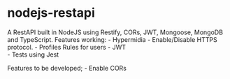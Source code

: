 # nodejs-restapi
A RestAPI built in NodeJS using Restify, CORs, JWT, Mongoose, MongoDB and TypeScript.
Features working: 
    - Hypermidia
    - Enable/Disable HTTPS protocol.
    - Profiles Rules for users
    - JWT    
    - Tests using Jest

Features to be developed;
    - Enable CORs
